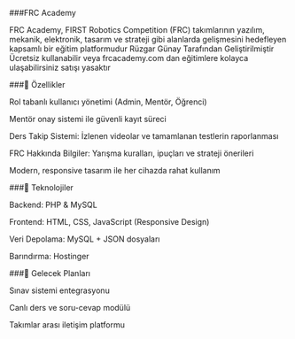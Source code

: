 ###FRC Academy

FRC Academy, FIRST Robotics Competition (FRC) takımlarının yazılım, mekanik, elektronik, tasarım ve strateji gibi alanlarda gelişmesini hedefleyen kapsamlı bir eğitim platformudur Rüzgar Günay Tarafından Geliştirilmiştir Ücretsiz kullanabilir veya frcacademy.com dan eğitimlere kolayca ulaşabilirsiniz satışı yasaktır

###🔧 Özellikler

Rol tabanlı kullanıcı yönetimi (Admin, Mentör, Öğrenci)

Mentör onay sistemi ile güvenli kayıt süreci

Ders Takip Sistemi: İzlenen videolar ve tamamlanan testlerin raporlanması

FRC Hakkında Bilgiler: Yarışma kuralları, ipuçları ve strateji önerileri

Modern, responsive tasarım ile her cihazda rahat kullanım

###📌 Teknolojiler

Backend: PHP & MySQL

Frontend: HTML, CSS, JavaScript (Responsive Design)

Veri Depolama: MySQL + JSON dosyaları

Barındırma: Hostinger

###🚀 Gelecek Planları

Sınav sistemi entegrasyonu

Canlı ders ve soru-cevap modülü

Takımlar arası iletişim platformu

